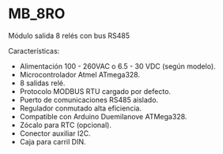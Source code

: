 # MB_8RO
Módulo salida 8 relés con bus RS485

Características:
- Alimentación 100 - 260VAC o 6.5 - 30 VDC (según modelo).
- Microcontrolador Atmel ATmega328.
- 8 salidas relé.
- Protocolo MODBUS RTU cargado por defecto.
- Puerto de comunicaciones RS485 aislado.
- Regulador conmutado alta eficiencia.
- Compatible con Arduino Duemilanove ATMega328.
- Zócalo para RTC (opcional).
- Conector auxiliar I2C.
- Caja para carril DIN.
